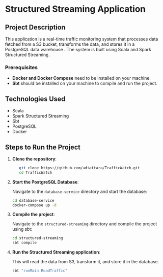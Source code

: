 # Structured Streaming Application

## Project Description

This application is a real-time traffic monitoring system that processes data fetched from a S3 bucket, transforms the 
data, and stores it in a PostgreSQL data warehouse . The system is built using Scala and Spark Structured Streaming.

### Prerequisites

- **Docker and Docker Compose** need to be installed on your machine.
- **Sbt** should be installed on your machine to compile and run the project.

## Technologies Used
- Scala
- Spark Structured Streaming
- Sbt
- PostgreSQL
- Docker

## Steps to Run the Project

1. **Clone the repository**:

    ```bash
       git clone https://github.com/adiattara/TrafficWatch.git
       cd TrafficWatch
    ```

2. **Start the PostgreSQL Database**:

   Navigate to the `database-service` directory and start the database:

    ```bash
    cd database-service
    docker-compose up -d
    ```

3. **Compile the project**:

   Navigate to the `structured-streaming` directory and compile the project using sbt:

    ```bash
    cd structured-streaming
    sbt compile
    ```

4. **Run the Structured Streaming application**:

   This will read the data from S3, transform it, and store it in the database.

    ```bash
    sbt "runMain RoadTraffic"
    ```

